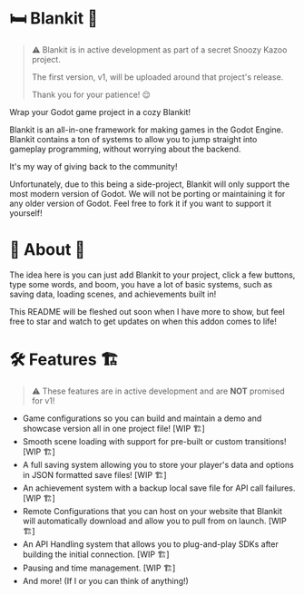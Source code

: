# 🛏️ Blankit 🧰

> ⚠️ Blankit is in active development as part of a secret Snoozy Kazoo project.
>
> The first version, v1, will be uploaded around that project's release.
>
> Thank you for your patience! 😌

Wrap your Godot game project in a cozy Blankit!

Blankit is an all-in-one framework for making games in the Godot Engine. Blankit contains a ton of systems to allow you to jump straight into gameplay programming, without worrying about the backend.

It's my way of giving back to the community!

Unfortunately, due to this being a side-project, Blankit will only support the most modern version of Godot. We will not be porting or maintaining it for any older version of Godot. Feel free to fork it if you want to support it yourself!

# 📔 About 🤔

The idea here is you can just add Blankit to your project, click a few buttons, type some words, and boom, you have a lot of basic systems, such as saving data, loading scenes, and achievements built in!

This README will be fleshed out soon when I have more to show, but feel free to star and watch to get updates on when this addon comes to life!

# 🛠️ Features 🏗️

> ⚠️ These features are in active development and are **NOT** promised for v1!

- Game configurations so you can build and maintain a demo and showcase version all in one project file! [WIP 🏗️]
- Smooth scene loading with support for pre-built or custom transitions! [WIP 🏗️]
- A full saving system allowing you to store your player's data and options in JSON formatted save files! [WIP 🏗️]
- An achievement system with a backup local save file for API call failures. [WIP 🏗️]
- Remote Configurations that you can host on your website that Blankit will automatically download and allow you to pull from on launch. [WIP 🏗️]
- An API Handling system that allows you to plug-and-play SDKs after building the initial connection. [WIP 🏗️]
- Pausing and time management. [WIP 🏗️]
- And more! (If I or you can think of anything!)
